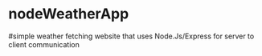 # nodeWeatherApp
#simple weather fetching website that uses Node.Js/Express for server to client communication
